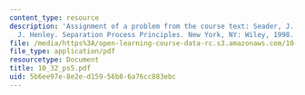 ```yaml
---
content_type: resource
description: 'Assignment of a problem from the course text: Seader, J. D., and Ernest
  J. Henley. Separation Process Principles. New York, NY: Wiley, 1998. ISBN: 0471586269.'
file: /media/https%3A/open-learning-course-data-rc.s3.amazonaws.com/10-32-separation-processes-spring-2005/5b6ee97e8e2ed15956b86a76cc883ebc_10_32_ps5.pdf
file_type: application/pdf
resourcetype: Document
title: 10_32_ps5.pdf
uid: 5b6ee97e-8e2e-d159-56b8-6a76cc883ebc
---
```

